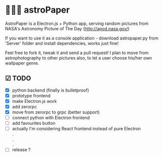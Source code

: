 # 🚀💫🌔 astroPaper

AstroPaper is a Electron.js + Python app, serving random pictures from NASA's Astronomy Picture of The Day (http://apod.nasa.gov/)

If you want to use it as a console application - download astropaper.py from 'Server' folder and install dependencies, works just fine!

Feel free to fork it, tweak it and send a pull request! I plan to move from astrophotography to other pictures also, to let a user choose his/her own wallpaper genre.

## ☑ TODO

- [X] python backend (finally is bulletproof)
- [X] prototype frontend
- [X] make Electron.js work
- [X] add zerorpc
- [X] move from zerorpc to grpc (better support)
- [ ] connect python with Electron frontend
- [ ] add favourites button
- [ ] actually I'm considering React frontend instead of pure Electron
<br/>   .
<br/>   .
<br/>   .
- [ ] release ?
